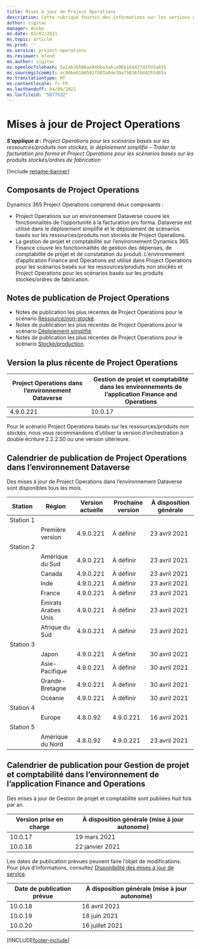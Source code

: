 ```yaml
---
title: Mises à jour de Project Operations
description: Cette rubrique fournit des informations sur les versions de Dynamics 365 Project Operations.
author: sigitac
manager: Annbe
ms.date: 03/03/2021
ms.topic: article
ms.prod: ''
ms.service: project-operations
ms.reviewer: kfend
ms.author: sigitac
ms.openlocfilehash: 5a1ab3b506ae94bba3a6ca96b164437d3fd3a035
ms.sourcegitcommit: ac90be6106592f883a0de39a75836fb40255d65a
ms.translationtype: HT
ms.contentlocale: fr-FR
ms.lasthandoff: 04/09/2021
ms.locfileid: "5877532"
---
```

# <a name="project-operations-updates"></a>Mises à jour de Project Operations

_**S’applique à :** Project Operations pour les scénarios basés sur les ressources/produits non stockés, le déploiement simplifié – Traiter la facturation pro forma et Project Operations pour les scénarios basés sur les produits stockés/ordres de fabrication_

[!include [rename-banner](~/includes/cc-data-platform-banner.md)]

## <a name="project-operations-components"></a>Composants de Project Operations

Dynamics 365 Project Operations comprend deux composants :

- Project Operations sur un environnement Dataverse couvre les fonctionnalités de l’opportunité à la facturation pro forma. Dataverse est utilisé dans le déploiement simplifié et le déploiement de scénarios basés sur les ressources/produits non stockés de Project Operations.
- La gestion de projet et comptabilité sur l’environnement Dynamics 365 Finance couvre les fonctionnalités de gestion des dépenses, de comptabilité de projet et de constatation du produit. L’environnement d’application Finance and Operations est utilisé dans Project Operations pour les scénarios basés sur les ressources/produits non stockés et Project Operations pour les scénarios basés sur les produits stockés/ordres de fabrication.

## <a name="project-operations-release-notes"></a>Notes de publication de Project Operations
- Notes de publication les plus récentes de Project Operations pour le scénario [Ressource/non-stocké](whats-new-apr-2021-resource-based.md).
- Notes de publication les plus récentes de Project Operations pour le scénario [Déploiement simplifié](../pro/whats-new/whats-new-apr-2021-lite.md).
- Notes de publication les plus récentes de Project Operations pour le scénario [Stocké/production](../prod-pma/whats-new/whats-new-mar-2021-stocked.md).

## <a name="project-operations-latest-version"></a>Version la plus récente de Project Operations

| Project Operations dans l’environnement Dataverse | Gestion de projet et comptabilité dans les environnements de l’application Finance and Operations | 
| --- | --- |
| 4.9.0.221 | 10.0.17 |

Pour le scénario Project Operations basés sur les ressources/produits non stockés, nous vous recommandons d’utiliser la version d’orchestration à double écriture 2.2.2.50 ou une version ultérieure.

## <a name="release-schedule-for-project-operations-on-dataverse-environment"></a>Calendrier de publication de Project Operations dans l’environnement Dataverse

Des mises à jour de Project Operations dans l’environnement Dataverse sont disponibles tous les mois. 

| Station   | Région        | Version actuelle | Prochaine version | À disposition générale |
|-----------|---------------|-----------------|--------------|---------------------|
| Station 1 |   &nbsp;      |    &nbsp;       | &nbsp;       |      &nbsp;         |
|   &nbsp;  | Première version |  4.9.0.221       | À définir     | 23 avril 2021           |
| Station 2 |   &nbsp;      |    &nbsp;       | &nbsp;       |      &nbsp;         |
|   &nbsp;  | Amérique du Sud |  4.9.0.221       | À définir     | 23 avril 2021           |
|    &nbsp; | Canada        |  4.9.0.221       | À définir     | 23 avril 2021           |
|   &nbsp;  | Inde         |  4.9.0.221       | À définir     | 23 avril 2021           |
|   &nbsp;  | France         |  4.9.0.221       | À définir     | 23 avril 2021           |
|   &nbsp;  | Émirats Arabes Unis         |  4.9.0.221       | À définir     | 23 avril 2021           |
|   &nbsp;  | Afrique du Sud         |  4.9.0.221       | À définir     | 23 avril 2021           |
| Station 3  |      &nbsp;   |     &nbsp;      |     &nbsp;   |      &nbsp;         |
|   &nbsp;  | Japon         |  4.9.0.221       | À définir     | 30 avril 2021           |
|   &nbsp;  | Asie-Pacifique  |  4.9.0.221       | À définir     | 30 avril 2021           |
|   &nbsp;  | Grande-Bretagne |  4.9.0.221       | À définir     | 30 avril 2021           |
|   &nbsp;  | Océanie       |  4.9.0.221       | À définir     | 30 avril 2021           |
| Station 4 |     &nbsp;    |     &nbsp;      |     &nbsp;   |      &nbsp;         |
|   &nbsp;  | Europe        |  4.8.0.92       | 4.9.0.221     | 16 avril 2021           |
| Station 5 |     &nbsp;    |     &nbsp;      |     &nbsp;   |      &nbsp;         |
|   &nbsp;  | Amérique du Nord |  4.8.0.92       | 4.9.0.221     | 23 avril 2021           |

## <a name="release-schedule-for-project-management-and-accounting-in-the-finance-and-operations-apps-environment"></a>Calendrier de publication pour Gestion de projet et comptabilité dans l’environnement de l’application Finance and Operations

Des mises à jour de Gestion de projet et comptabilité sont publiées huit fois par an.

| Version prise en charge | À disposition générale (mise à jour autonome) |
| --- | --- |
| 10.0.17 | 19 mars 2021 |
| 10.0.16 | 22 janvier 2021 |


Les dates de publication prévues peuvent faire l’objet de modifications. Pour plus d’informations, consultez [Disponibilité des mises à jour de service](https://docs.microsoft.com/dynamics365/fin-ops-core/fin-ops/get-started/public-preview-releases?toc=/dynamics365/finance/toc.json).

| Date de publication prévue | À disposition générale (mise à jour autonome) |
| --- | --- |
| 10.0.18 | 16 avril 2021 |
| 10.0.19 | 18 juin 2021 |
| 10.0.20 | 16 juillet 2021 |


[!INCLUDE[footer-include](../includes/footer-banner.md)]
